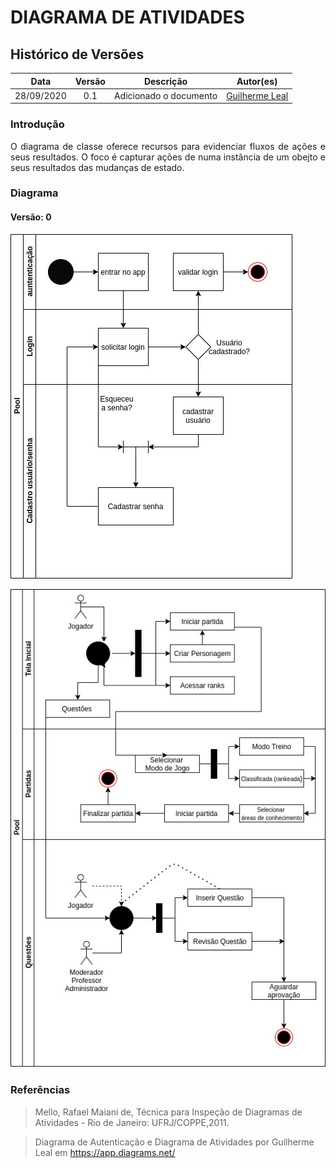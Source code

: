 # DIAGRAMA DE ATIVIDADES

## Histórico de Versões

|   Data   | Versão |Descrição| Autor(es)|
|:--------:|:------:|:---------------------:|:--------------:|
|28/09/2020|   0.1 | Adicionado o documento | [Guilherme Leal](https://github.com/gleal17) |


### Introdução

<p align="justify"> O diagrama de classe oferece recursos para evidenciar fluxos de ações e seus resultados. O foco é capturar ações de numa instância de um obejto e seus resultados das mudanças de estado.</p>


### Diagrama

#### Versão: 0

![Diagrama de Autenticação](./../img/diagramas/diagrama_de_autenticacao.jpg)

![Diagrama de Atividades](./../img/diagramas/diagrama_de_atividades.jpg)

### Referências

> Mello, Rafael Maiani de, Técnica para Inspeção de Diagramas de Atividades - Rio de Janeiro: UFRJ/COPPE,2011.


> Diagrama de Autenticação e Diagrama de Atividades por Guilherme Leal em https://app.diagrams.net/